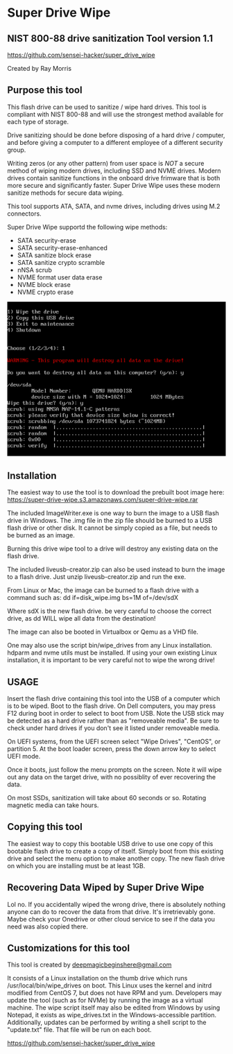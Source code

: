 # Super Drive Wipe
## NIST 800-88 drive sanitization Tool version 1.1

https://github.com/sensei-hacker/super_drive_wipe

Created by Ray Morris

## Purpose this tool
This flash drive can be used to sanitize / wipe hard drives.
This tool is compliant with NIST 800-88 and will use the strongest method
available for each type of storage.

Drive sanitizing should be done before disposing of a hard drive / computer, and before
giving a computer to a different employee of a different security group.

Writing zeros (or any other pattern) from user space is _NOT_ a secure method
of wiping modern drives, including SSD and NVME drives. Modern drives contain
sanitize functions in the onboard drive frimware that is both more secure and 
significantly faster. Super Drive Wipe uses these modern sanitize methods for 
secure data wiping.

This tool supports ATA, SATA, and nvme drives, including drives using M.2 connectors.

Super Drive Wipe supportd the following wipe methods:
* SATA security-erase
* SATA security-erase-enhanced
* SATA sanitize block erase
* SATA sanitize crypto scramble
* nNSA scrub
* NVME format user data erase
* NVME block erase
* NVME crypto erase

![screenshot of super drive wipe](ss_cropped.png)

## Installation

The easiest way to use the tool is to download the prebuilt boot image here:
https://super-drive-wipe.s3.amazonaws.com/super-drive-wipe.rar

The included ImageWriter.exe is one way to burn the image to a USB flash drive 
in Windows. The .img file in the zip file should be burned to a USB flash
drive or other disk. It cannot be simply copied as a file, but needs to be burned
as an image.

Burning this drive wipe tool to a drive will destroy any existing data on the 
flash drive.

The included liveusb-creator.zip can also be used instead to burn the image to
a flash drive. Just unzip liveusb-creator.zip and run the exe.

From Linux or Mac, the image can be burned to a flash drive with a command such as:
dd if=disk_wipe.img bs=1M of=/dev/sdX

Where sdX is the new flash drive. be very careful to choose the correct drive, as dd
WILL wipe all data from the destination!

The image can also be booted in Virtualbox or Qemu as a VHD file.

One may also use the script bin/wipe_drives from any Linux installation.
hdparm and nvme utils must be installed. If using your own existing Linux
installation, it is important to be very careful not to wipe the wrong drive!


## USAGE

Insert the flash drive containing this tool into the USB of a computer which is to be wiped.
Boot to the flash drive. On Dell computers, you may press F12 during boot in order to 
select to boot from USB. Note the USB stick may be detected as a hard drive rather than as
"removeable media".  Be sure to check under hard drives if you don't see it listed under 
removeable media.

On UEFI systems, from the UEFI screen select "Wipe Drives", "CentOS", or partition 5.
At the boot loader screen, press the down arrow key to select UEFI mode.

Once it boots, just follow the menu prompts on the screen. Note it will wipe out any data
on the target drive, with no possiblity of ever recovering the data.

On most SSDs, sanitization will take about 60 seconds or so. Rotating magnetic media can 
take hours.


## Copying this tool

The easiest way to copy this bootable USB drive to use one copy of this bootable flash 
drive to create a copy of itself. Simply boot from this existing drive and select 
the menu option to make another copy. The new flash drive on which you are installing
must be at least 1GB.


## Recovering Data Wiped by Super Drive Wipe
Lol no.
If you accidentally wiped the wrong drive, there is absolutely nothing anyone can do
to recover the data from that drive. It's irretrievably gone. Maybe check your Onedrive
or other cloud service to see if the data you need was also copied there.

## Customizations for this tool
This tool is created by deepmagicbeginshere@gmail.com

It consists of a Linux installation on the thumb drive which runs /usr/local/bin/wipe_drives
on boot. This Linux uses the kernel and initrd modified from CentOS 7, but does not have RPM and yum.
Developers may update the tool (such as for NVMe) by running the image as a virtual machine.
The wipe script itself may also be edited from Windows by using Notepad, it exists as wipe_drives.txt 
in the Windows-accessible partition.
Additionally, updates can be performed by writing a shell script to the "update.txt" file.
That file will be run on each boot.

https://github.com/sensei-hacker/super_drive_wipe

